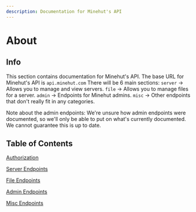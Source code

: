 ```yaml
---
description: Documentation for Minehut's API
---
```


# About

## Info

This section contains documentation for Minehut's API. The base URL for Minehut's API is `api.minehut.com`
There will be 6 main sections:
`server` -> Allows you to manage and view servers.
`file` -> Allows you to manage files for a server.
`admin` -> Endpoints for Minehut admins.
`misc` -> Other endpoints that don't really fit in any categories.

Note about the admin endpoints: We're unsure how admin endpoints were documented, so we'll only be able to put on what's currently documented. We  cannot guarantee this is up to date.

## Table of Contents

[Authorization](auth.md)



[Server Endpoints](api1/README.md)

[File Endpoints](api2/README.md)

[Admin Endpoints](api5/README.md)

[Misc Endpoints](api6/README.md)
